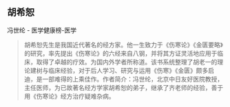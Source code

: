 ## 胡希恕

冯世纶  -  医学健康榜-医学

> 胡希恕先生是我国近代著名的经方家。他一生致力于《伤寒论》《金匮要略》的研究，率先提出《伤寒论》的六经来自八钢，并将其方证灵活地应用于临床，取得了卓越的疗效。为国内外学者所称道。该书系统整理了胡老一的理论建树与临床经验，对于后人学习、研究与运用《伤寒》《金匮》颇多启迪，是一部难得的上乘佳作。作者简介：冯世纶，北京中日友好医院教授，主任医师，为已故著名经方学家胡希恕的弟子，继承了齐老师的经验，善于用《伤寒论》经方治疗疑难杂病。
